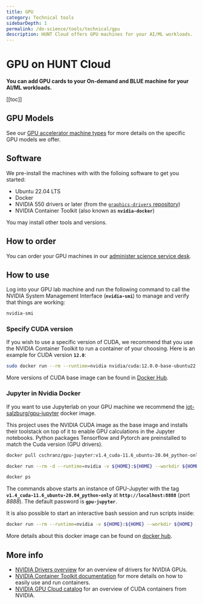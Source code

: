 ```yaml
---
title: GPU
category: Technical tools
sidebarDepth: 1
permalink: /do-science/tools/technical/gpu
description: HUNT Cloud offers GPU machines for your AI/ML workloads.
---
```


# GPU on HUNT Cloud

**You can add GPU cards to your On-demand and BLUE machine for your AI/ML workloads.**

[[toc]]



## GPU Models

See our [GPU accelerator machine types](/administer-science/services/machine-types/#gpu-accelerator-machine-types) for more details on the specific GPU models we offer.


## Software

We pre-install the machines with with the folloing software to get you started: 

- Ubuntu 22.04 LTS
- Docker
- NVIDIA 550 drivers or later (from the [`graphics-drivers` repository](https://launchpad.net/~graphics-drivers/+archive/ubuntu/ppa?field.series_filter=jammy))
- NVIDIA Container Toolkit (also known as **`nvidia-docker`**)

You may install other tools and versions.

## How to order

You can order your GPU machines in our [administer science service desk](/administer-science/service-desk/lab-orders/#new-gpu-machine).

## How to use

Log into your GPU lab machine and run the following command to call the NVIDIA System Management Interface (**`nvidia-smi`**) to manage and verify that things are working:

```bash
nvidia-smi
```

### Specify CUDA version

If you wish to use a specific version of CUDA, we recommend that you use the NVIDIA Container Toolkit to run a container of your choosing. Here is an example for CUDA version **`12.0`**:

```bash
sudo docker run --rm --runtime=nvidia nvidia/cuda:12.0.0-base-ubuntu22.04 nvidia-smi
```

More versions of CUDA base image can be found in [Docker Hub](https://hub.docker.com/r/nvidia/cuda/tags?page=1&name=base-ubuntu22.04).

### Jupyter in Nvidia Docker

If you want to use Jupyterlab on your GPU machine we recommend the [iot-salzburg/gpu-jupyter](https://github.com/iot-salzburg/gpu-jupyter) docker image.

This project uses the NVIDIA CUDA image as the base image and installs their toolstack on top of it to enable GPU calculations in the Jupyter notebooks. Python packages Tensorflow and Pytorch are preinstalled to match the Cuda version (GPU drivers).

```bash
docker pull cschranz/gpu-jupyter:v1.4_cuda-11.6_ubuntu-20.04_python-only

docker run --rm -d --runtime=nvidia -v ${HOME}:${HOME} --workdir ${HOME} -e HOME=${HOME} -e GRANT_SUDO=yes -e JUPYTER_ENABLE_LAB=yes -p 8888:8888 --user root --name gpu-jupyter cschranz/gpu-jupyter:v1.4_cuda-11.6_ubuntu-20.04_python-only

docker ps
```

The commands above starts an instance of GPU-Jupyter with the tag **`v1.4_cuda-11.6_ubuntu-20.04_python-only`** at **`http://localhost:8888`** (port _8888_). The default password is **`gpu-jupyter`**.

It is also possible to start an interactive bash session and run scripts inside:

```bash
docker run --rm --runtime=nvidia -v ${HOME}:${HOME} --workdir ${HOME} -e HOME=${HOME} -v /etc/passwd:/etc/passwd -v /etc/group:/etc/group --user "1000" --entrypoint bash -ti cschranz/gpu-jupyter:v1.4_cuda-11.6_ubuntu-20.04_python-only
```

More details about this docker image can be found on [docker hub](https://hub.docker.com/r/cschranz/gpu-jupyter).

## More info

- [NVIDIA Drivers overview](https://docs.nvidia.com/datacenter/tesla/drivers/index.html) for an overview of drivers for NVIDIA GPUs.
- [NVIDIA Container Toolkit documentation](https://docs.nvidia.com/datacenter/cloud-native/container-toolkit/overview.html) for more details on how to easily use and run containers.
- [NVIDIA GPU Cloud catalog](https://ngc.nvidia.com/catalog/containers/nvidia:cuda) for an overview of CUDA containers from NVIDIA.
